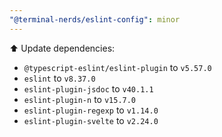 ```yaml
---
"@terminal-nerds/eslint-config": minor
---
```


⬆️ Update dependencies:

-   `@typescript-eslint/eslint-plugin` to `v5.57.0`
-   `eslint` to `v8.37.0`
-   `eslint-plugin-jsdoc` to `v40.1.1`
-   `eslint-plugin-n` to `v15.7.0`
-   `eslint-plugin-regexp` to `v1.14.0`
-   `eslint-plugin-svelte` to `v2.24.0`
